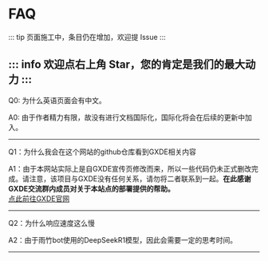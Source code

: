 # FAQ

::: tip
页面施工中，条目仍在增加，欢迎提 Issue
:::

::: info
欢迎点右上角 Star，您的肯定是我们的最大动力
:::
---

Q0: 为什么英语页面会有中文。

A0: 由于作者精力有限，故没有进行文档国际化，国际化将会在后续的更新中加入。

---

Q1：为什么我会在这个网站的github仓库看到GXDE相关内容

A1：由于本网站实际上是自GXDE宣传页修改而来，所以一些代码仍未正式删改完成。请注意，该项目与GXDE没有任何关系，请勿将二者联系到一起。**在此感谢GXDE交流群内成员对关于本站点的部署提供的帮助。**<br>
[点此前往GXDE官网](https://www.gxde.top/)

---

Q2：为什么响应速度这么慢

A2：由于雨竹bot使用的DeepSeekR1模型，因此会需要一定的思考时间。

---